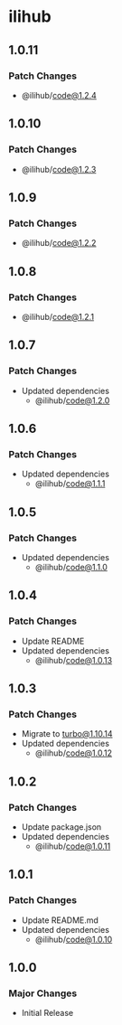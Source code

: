 # ilihub

## 1.0.11

### Patch Changes

- @ilihub/code@1.2.4

## 1.0.10

### Patch Changes

- @ilihub/code@1.2.3

## 1.0.9

### Patch Changes

- @ilihub/code@1.2.2

## 1.0.8

### Patch Changes

- @ilihub/code@1.2.1

## 1.0.7

### Patch Changes

- Updated dependencies
  - @ilihub/code@1.2.0

## 1.0.6

### Patch Changes

- Updated dependencies
  - @ilihub/code@1.1.1

## 1.0.5

### Patch Changes

- Updated dependencies
  - @ilihub/code@1.1.0

## 1.0.4

### Patch Changes

- Update README
- Updated dependencies
  - @ilihub/code@1.0.13

## 1.0.3

### Patch Changes

- Migrate to turbo@1.10.14
- Updated dependencies
  - @ilihub/code@1.0.12

## 1.0.2

### Patch Changes

- Update package.json
- Updated dependencies
  - @ilihub/code@1.0.11

## 1.0.1

### Patch Changes

- Update README.md
- Updated dependencies
  - @ilihub/code@1.0.10

## 1.0.0

### Major Changes

- Initial Release
